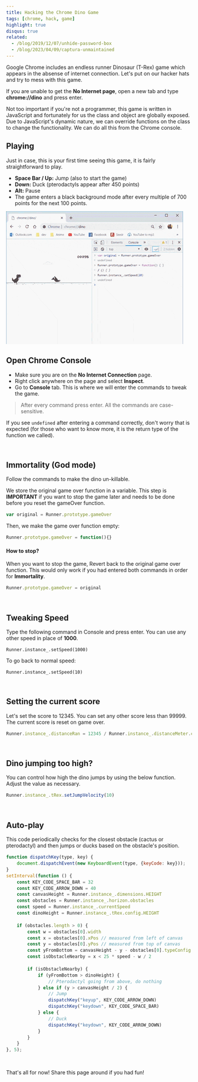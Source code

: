 ```yaml
---
title: Hacking the Chrome Dino Game
tags: [chrome, hack, game]
highlight: true
disqus: true
related:
  - /blog/2019/12/07/unhide-password-box
  - /blog/2023/04/09/captura-unmaintained
---
```


Google Chrome includes an endless runner Dinosaur (T-Rex) game which appears in the absense of internet connection. Let's put on our hacker hats and try to mess with this game.

<div class="alert alert-info">
  If you are unable to get the <b>No Internet page</b>, open a new tab and type <b>chrome://dino</b> and press enter.
</div>

Not too important if you're not a programmer, this game is written in JavaScript and fortunately for us the class and object are globally exposed. Due to JavaScript's dynamic nature, we can override functions on the class to change the functionality. We can do all this from the Chrome console.

## Playing
Just in case, this is your first time seeing this game, it is fairly straightforward to play.

- **Space Bar / Up:** Jump (also to start the game)
- **Down:** Duck (pterodactyls appear after 450 points)
- **Alt:** Pause
- The game enters a black background mode after every multiple of 700 points for the next 100 points.

![Chrome Dino](/images/chromeDino.gif)

## Open Chrome Console
- Make sure you are on the **No Internet Connection** page.<br>
- Right click anywhere on the page and select **Inspect**.
- Go to **Console** tab. This is where we will enter the commands to tweak the game.

> After every command press enter. All the commands are case-sensitive.

If you see `undefined` after entering a command correctly, don't worry that is expected (for those who want to know more, it is the return type of the function we called).

<br>

## Immortality (God mode)
Follow the commands to make the dino un-killable.

We store the original game over function in a variable. This step is **IMPORTANT** if you want to stop the game later and needs to be done before you reset the gameOver function.
```js
var original = Runner.prototype.gameOver
```

Then, we make the game over function empty:
```js
Runner.prototype.gameOver = function(){}
```

#### How to stop?
When you want to stop the game, Revert back to the original game over function. This would only work if you had entered both commands in order for **Immortality**.
```js
Runner.prototype.gameOver = original
```

<br>

## Tweaking Speed
Type the following command in Console and press enter.
You can use any other speed in place of **1000**.

```
Runner.instance_.setSpeed(1000)
```

To go back to normal speed:
```
Runner.instance_.setSpeed(10)
```

<br>

## Setting the current score
Let's set the score to 12345. You can set any other score less than 99999.
The current score is reset on game over.

```js
Runner.instance_.distanceRan = 12345 / Runner.instance_.distanceMeter.config.COEFFICIENT
```

<br>

## Dino jumping too high?
You can control how high the dino jumps by using the below function. Adjust the value as necessary.

```js
Runner.instance_.tRex.setJumpVelocity(10)
```

<br>

## Auto-play

This code periodically checks for the closest obstacle (cactus or pterodactyl) and then jumps or ducks based on the obstacle's position.

```js
function dispatchKey(type, key) {
    document.dispatchEvent(new KeyboardEvent(type, {keyCode: key}));
}
setInterval(function () {
    const KEY_CODE_SPACE_BAR = 32
    const KEY_CODE_ARROW_DOWN = 40
    const canvasHeight = Runner.instance_.dimensions.HEIGHT
    const obstacles = Runner.instance_.horizon.obstacles
    const speed = Runner.instance_.currentSpeed
    const dinoHeight = Runner.instance_.tRex.config.HEIGHT

    if (obstacles.length > 0) {
        const w = obstacles[0].width
        const x = obstacles[0].xPos // measured from left of canvas
        const y = obstacles[0].yPos // measured from top of canvas
        const yFromBottom = canvasHeight - y - obstacles[0].typeConfig.height
        const isObstacleNearby = x < 25 * speed - w / 2

        if (isObstacleNearby) {
            if (yFromBottom > dinoHeight) {
                // Pterodactyl going from above, do nothing
            } else if (y > canvasHeight / 2) {
                // Jump
                dispatchKey("keyup", KEY_CODE_ARROW_DOWN)
                dispatchKey("keydown", KEY_CODE_SPACE_BAR)
            } else {
                // Duck
                dispatchKey("keydown", KEY_CODE_ARROW_DOWN)
            }
        }
    }
}, 5);
```

<br>

That's all for now! Share this page around if you had fun!
